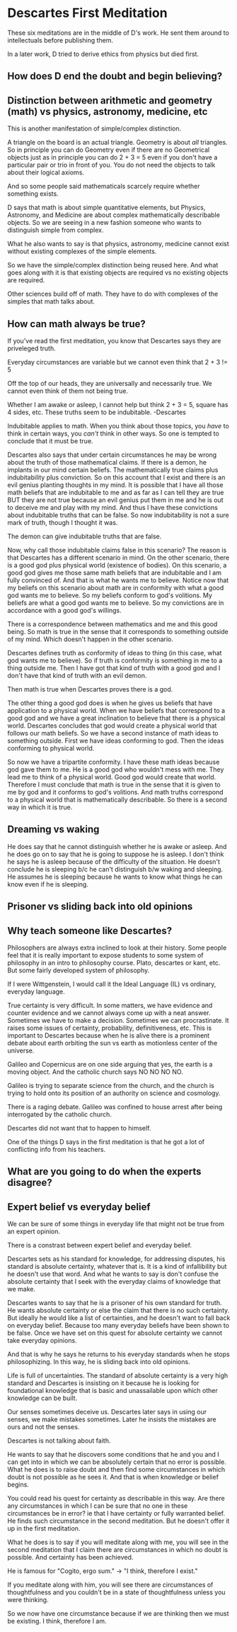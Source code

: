 # Descartes First Meditation

These six meditations are in the middle of D's work.  He sent them around to intellectuals before publishing them.

In a later work, D tried to derive ethics from physics but died first.

## How does D end the doubt and begin believing?


## Distinction between arithmetic and geometry (math) vs physics, astronomy, medicine, etc

This is another manifestation of simple/complex distinction.

A triangle on the board is an actual triangle.  Geometry is about _all_ triangles.  So in principle you can do Geometry even if there are no Geometrical objects just as in principle you can do 2 + 3 = 5 even if you don't have a particular pair or trio in front of you.  You do not need the objects to talk about their logical axioms.

And so some people said mathematicals scarcely require whether something exists.

D says that math is about simple quantitative elements, but Physics, Astronomy, and Medicine are about complex mathematically describable objects.  So we are seeing in a new fashion someone who wants to distinguish simple from complex.

What he also wants to say is that physics, astronomy, medicine cannot exist without existing complexes of the simple elements.

So we have the simple/complex distinction being reused here.  And what goes along with it is that existing objects are required vs no existing objects are required.

Other sciences build off of math.  They have to do with complexes of the simples that math talks about.


## How can math always be true?

If you've read the first meditation, you know that Descartes says they are priveleged truth.

Everyday circumstances are variable but we cannot even think that 2 + 3 != 5

Off the top of our heads, they are universally and necessarily true. We cannot even think of them not being true.

Whether I am awake or asleep, I cannot help but think 2 + 3 = 5, square has 4 sides, etc.  These truths seem to be indubitable.  -Descartes

Indubitable applies to math.  When you think about those topics, you _have_ to think in certain ways, you _can't_ think in other ways.  So one is tempted to conclude that it must be true.

Descartes also says that under certain circumstances he may be wrong about the truth of those mathematical claims.  If there is a demon, he implants in our mind certain beliefs.  The mathematically true claims plus indubitability plus conviction.  So on this account that I exist and there is an evil genius planting thoughts in my mind.  It is possible that I have all those math beliefs that are indubitable to me and as far as I can tell they are true BUT they are not true because an evil genius put them in me and he is out to deceive me and play with my mind.  And thus I have these convictions about indubitable truths that can be false.  So now indubitability is not a sure mark of truth, though I thought it was.

The demon can give indubitable truths that are false.

Now, why call those indubitable claims false in this scenario?  The reason is that Descartes has a different scenario in mind.  On the other scenario, there is a good god plus physical world (existence of bodies).  On this scenario, a good god gives me those same math beliefs that are indubitable and I am fully convinced of.  And that is what he wants me to believe.  Notice now that my beliefs on this scenario about math are in conformity with what a good god wants me to believe.  So my beliefs conform to god's volitions.  My beliefs are what a good god wants me to believe.  So my convictions are in accordance with a good god's willings.

There is a correspondence between mathematics and me and this good being.  So math is true in the sense that it corresponds to something outside of my mind.  Which doesn't happen in the other scenario.

Descartes defines truth as conformity of ideas to thing (in this case, what god wants me to believe).  So if truth is conformity is something in me to a thing outside me.  Then I have got that kind of truth with a good god and I don't have that kind of truth with an evil demon.

Then math is true when Descartes proves there is a god.

The other thing a good god does is when he gives us beliefs that have application to a physical world.  When we have beliefs that correspond to a good god and we have a great inclination to believe that there is a physical world.  Descartes concludes that god would create a physical world that follows our math beliefs.  So we have a second instance of math ideas to something outside.  First we have ideas conforming to god.  Then the ideas conforming to physical world.

So now we have a tripartite conformity.  I have these math ideas because god gave them to me.  He is a good god who wouldn't mess with me.  They lead me to think of a physical world.  Good god would create that world.  Therefore I must conclude that math is true in the sense that it is given to me by god and it conforms to god's volitions.  And math truths correspond to a physical world that is mathematically describable.  So there is a second way in which it is true.


## Dreaming vs waking

He does say that he cannot distinguish whether he is awake or asleep.  And he does go on to say that he is going to suppose he is asleep.  I don't think he says he is asleep because of the difficulty of the situation.  He doesn't conclude he is sleeping b/c he can't distinguish b/w waking and sleeping.  He assumes he is sleeping because he wants to know what things he can know even if he is sleeping.

## Prisoner vs sliding back into old opinions

## Why teach someone like Descartes?

Philosophers are always extra inclined to look at their history.  Some people feel that it is really important to expose students to some system of philosophy in an intro to philosophy course.  Plato, descartes or kant, etc.  But some fairly developed system of philosophy.

If I were Wittgenstein, I would call it the Ideal Language (IL) vs ordinary, everyday language.

True certainty is very difficult.  In some matters, we have evidence and counter evidence and we cannot always come up with a neat answer.  Sometimes we have to make a decision.  Sometimes we can procrastinate. It raises some issues of certainty, probability, definitiveness, etc.  This is important to Descartes because when he is alive there is a prominent debate about earth orbiting the sun vs earth as motionless center of the universe.

Galileo and Copernicus are on one side arguing that yes, the earth is a moving object.  And the catholic church says NO NO NO NO.

Galileo is trying to separate science from the church, and the church is trying to hold onto its position of an authority on science and cosmology.

There is a raging debate.  Galileo was confined to house arrest after being interrogated by the catholic church.

Descartes did not want that to happen to himself.

One of the things D says in the first meditation is that he got a lot of conflicting info from his teachers.

## What are you going to do when the experts disagree?

## Expert belief vs everyday belief

We can be sure of some things in everyday life that might not be true from an expert opinion.

There is a constrast between expert belief and everyday belief.

Descartes sets as his standard for knowledge, for addressing disputes, his standard is absolute certainty, whatever that is.  It is a kind of infallibility but he doesn't use that word.  And what he wants to say is don't confuse the absolute certainty that I seek with the everyday claims of knowledge that we make.

Descartes wants to say that he is a prisoner of his own standard for truth.  He wants absolute certainty or else the claim that there is no such certainty.  But ideally he would like a list of certainties, and he doesn't want to fall back on everyday belief.  Because too many everyday beliefs have been shown to be false.  Once we have set on this quest for absolute certainty we cannot take everyday opinions.

And that is why he says he returns to his everyday standards when he stops philosophizing.  In this way, he is sliding back into old opinions.

Life is full of uncertainties.  The standard of absolute certainty is a very high standard and Descartes is insisting on it because he is looking for foundational knowledge that is basic and unassailable upon which other knowledge can be built.

Our senses sometimes deceive us.  Descartes later says in using our senses, we make mistakes sometimes.  Later he insists the mistakes are ours and not the senses.

Descartes is not talking about faith.

He wants to say that he discovers some conditions that he and you and I can get into in which we can be absolutely certain that no error is possible.  What he does is to raise doubt and then find some circumstances in which doubt is not possible as he sees it.  And that is when knowledge or belief begins.

You could read his quest for certainty as describable in this way.  Are there any circumstances in which I can be sure that no one in these circumstances be in error?  ie that I have certainty or fully warranted belief.  He finds such circumstance in the second meditation.  But he doesn't offer it up in the first meditation.

What he does is to say if you will meditate along with me, you will see in the second meditation that I claim there are circumstances in which no doubt is possible.  And certainty has been achieved.

He is famous for "Cogito, ergo sum." -> "I think, therefore I exist."

If you meditate along with him, you will see there are circumstances of thoughtfulness and you couldn't be in a state of thoughtfulness unless you were thinking.

So we now have one circumstance because if we are thinking then we must be existing.  I think, therefore I am.





